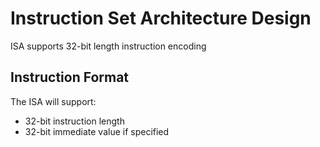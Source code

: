 # Instruction Set Architecture Design
ISA supports 32-bit length instruction encoding
## Instruction Format
The ISA will support:
* 32-bit instruction length
* 32-bit immediate value if specified